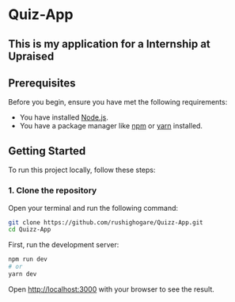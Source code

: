 # Quiz-App

## This is my application for a Internship at Upraised

## Prerequisites

Before you begin, ensure you have met the following requirements:

- You have installed [Node.js](https://nodejs.org/).
- You have a package manager like [npm](https://www.npmjs.com/) or [yarn](https://yarnpkg.com/) installed.

## Getting Started

To run this project locally, follow these steps:

### 1. Clone the repository

Open your terminal and run the following command:

```bash
git clone https://github.com/rushighogare/Quizz-App.git
cd Quizz-App
```

First, run the development server:

```bash
npm run dev
# or
yarn dev
```

Open [http://localhost:3000](http://localhost:3000) with your browser to see the result.